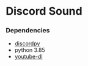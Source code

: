 # Discord Sound 

### Dependencies
- [discordpy]( https://pypi.org/project/discord.py/)  
- python 3.85  
- [youtube-dl](https://pypi.org/project/youtube_dl/)

